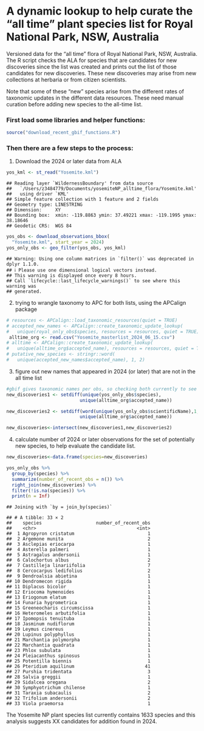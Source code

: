
<!-- README.md is generated from README.Rmd. Please edit that file -->

# A dynamic lookup to help curate the “all time” plant species list for Royal National Park, NSW, Australia

Versioned data for the “all time” flora of Royal National Park, NSW,
Australia. The R script checks the ALA for species that are candidates
for new discoveries since the list was created and prints out the list
of those candidates for new discoveries. These new discoveries may arise
from new collections at herbaria or from citizen scientists.

Note that some of these “new” species arise from the different rates of
taxonomic updates in the different data resources. These need manual
curation before adding new species to the all-time list.

### First load some libraries and helper functions:

``` r
source("download_recent_gbif_functions.R")
```

### Then there are a few steps to the process:

1.  Download the 2024 or later data from ALA

``` r
yos_kml <- st_read("Yosemite.kml")
```

    ## Reading layer `WildernessBoundary' from data source 
    ##   `/Users/z3484779/Documents/yosemiteNP_alltime_flora/Yosemite.kml' 
    ##   using driver `KML'
    ## Simple feature collection with 1 feature and 2 fields
    ## Geometry type: LINESTRING
    ## Dimension:     XY
    ## Bounding box:  xmin: -119.8863 ymin: 37.49221 xmax: -119.1995 ymax: 38.18646
    ## Geodetic CRS:  WGS 84

``` r
yos_obs <- download_observations_bbox(
  "Yosemite.kml", start_year = 2024)
yos_only_obs <- geo_filter(yos_obs, yos_kml)
```

    ## Warning: Using one column matrices in `filter()` was deprecated in dplyr 1.1.0.
    ## ℹ Please use one dimensional logical vectors instead.
    ## This warning is displayed once every 8 hours.
    ## Call `lifecycle::last_lifecycle_warnings()` to see where this warning was
    ## generated.

2.  trying to wrangle taxonomy to APC for both lists, using the APCalign
    package

``` r
# resources <- APCalign::load_taxonomic_resources(quiet = TRUE)
# accepted_new_names <- APCalign::create_taxonomic_update_lookup(
#   unique(royal_only_obs$species, resources = resources, quiet = TRUE))
 alltime_org <- read.csv("Yosemite_masterlist_2024_06_15.csv")
# alltime <- APCalign::create_taxonomic_update_lookup(
#   unique(alltime_org$accepted_name), resources = resources, quiet = TRUE)
# putative_new_species <- stringr::word(
#   unique(accepted_new_names$accepted_name), 1, 2)
```

3.  figure out new names that appeared in 2024 (or later) that are not
    in the all time list

``` r
#gbif gives taxonomic names per obs, so checking both currently to see if either is on the all time list; this is a bit hacky but empirically seems to work better than using TNRS 
new_discoveries1 <- setdiff(unique(yos_only_obs$species), 
                           unique(alltime_org$accepted_name))

new_discoveries2 <- setdiff(word(unique(yos_only_obs$scientificName),1,2), 
                           unique(alltime_org$accepted_name))

new_discoveries<-intersect(new_discoveries1,new_discoveries2)
```

4.  calculate number of 2024 or later observations for the set of
    potentially new species, to help evaluate the candidate list.

``` r
new_discoveries<-data.frame(species=new_discoveries)

yos_only_obs %>% 
  group_by(species) %>% 
  summarize(number_of_recent_obs = n()) %>% 
  right_join(new_discoveries) %>% 
  filter(!is.na(species)) %>%
  print(n = Inf)
```

    ## Joining with `by = join_by(species)`

    ## # A tibble: 33 × 2
    ##    species                    number_of_recent_obs
    ##    <chr>                                     <int>
    ##  1 Agropyron cristatum                           1
    ##  2 Argemone munita                               2
    ##  3 Asclepias eriocarpa                           1
    ##  4 Asterella palmeri                             1
    ##  5 Astragalus andersonii                         1
    ##  6 Calochortus albus                             2
    ##  7 Castilleja linariifolia                       7
    ##  8 Cercocarpus ledifolius                        2
    ##  9 Dendroalsia abietina                          1
    ## 10 Dendromecon rigida                            1
    ## 11 Diplacus bicolor                              1
    ## 12 Eriocoma hymenoides                           1
    ## 13 Eriogonum elatum                              1
    ## 14 Funaria hygrometrica                          1
    ## 15 Greeneocharis circumscissa                    1
    ## 16 Heteromeles arbutifolia                       1
    ## 17 Ipomopsis tenuituba                           1
    ## 18 Jasminum nudiflorum                           1
    ## 19 Leymus cinereus                               1
    ## 20 Lupinus polyphyllus                           1
    ## 21 Marchantia polymorpha                         1
    ## 22 Marchantia quadrata                           1
    ## 23 Phlox subulata                                1
    ## 24 Pleiacanthus spinosus                         1
    ## 25 Potentilla biennis                            1
    ## 26 Pteridium aquilinum                          41
    ## 27 Purshia tridentata                            3
    ## 28 Salvia greggii                                1
    ## 29 Sidalcea oregana                              2
    ## 30 Symphyotrichum chilense                       1
    ## 31 Taraxia subacaulis                            2
    ## 32 Trifolium andersonii                          2
    ## 33 Viola praemorsa                               1

The Yosemite NP plant species list currently contains 1633 species and
this analysis suggests XX candidates for addition found in 2024.
